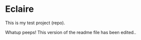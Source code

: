 # Eclaire
This is my test project (repo).

Whatup peeps!
This version of the readme file has been edited..
